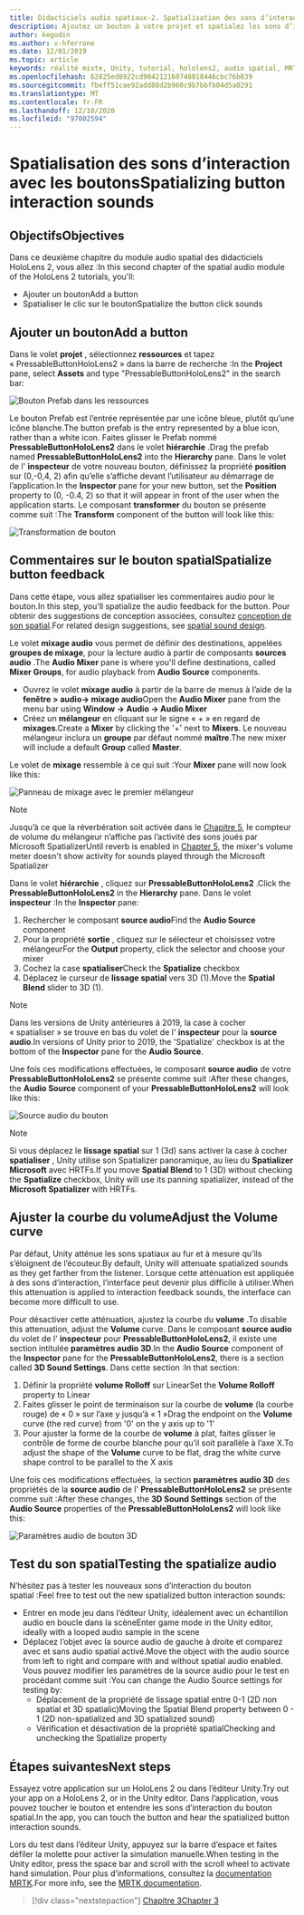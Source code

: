```yaml
---
title: Didacticiels audio spatiaux-2. Spatialisation des sons d’interaction avec les boutons
description: Ajoutez un bouton à votre projet et spatialez les sons d’interaction du bouton.
author: kegodin
ms.author: v-hferrone
ms.date: 12/01/2019
ms.topic: article
keywords: réalité mixte, Unity, tutorial, hololens2, audio spatial, MRTK, boîte à outils de réalité mixte, UWP, Windows 10, HRTF, fonction de transfert liée aux têtes, réverbération, Microsoft Spatializer, prefabs, courbe de volume
ms.openlocfilehash: 62825ed8922cd904212160748018446cbc76b839
ms.sourcegitcommit: fbeff51cae92add88d2b960c9b7bbfb04d5a0291
ms.translationtype: MT
ms.contentlocale: fr-FR
ms.lasthandoff: 12/10/2020
ms.locfileid: "97002594"
---
```

# <a name="spatializing-button-interaction-sounds"></a><span data-ttu-id="489ea-105">Spatialisation des sons d’interaction avec les boutons</span><span class="sxs-lookup"><span data-stu-id="489ea-105">Spatializing button interaction sounds</span></span>

## <a name="objectives"></a><span data-ttu-id="489ea-106">Objectifs</span><span class="sxs-lookup"><span data-stu-id="489ea-106">Objectives</span></span>
<span data-ttu-id="489ea-107">Dans ce deuxième chapitre du module audio spatial des didacticiels HoloLens 2, vous allez :</span><span class="sxs-lookup"><span data-stu-id="489ea-107">In this second chapter of the spatial audio module of the HoloLens 2 tutorials, you'll:</span></span>
* <span data-ttu-id="489ea-108">Ajouter un bouton</span><span class="sxs-lookup"><span data-stu-id="489ea-108">Add a button</span></span>
* <span data-ttu-id="489ea-109">Spatialiser le clic sur le bouton</span><span class="sxs-lookup"><span data-stu-id="489ea-109">Spatialize the button click sounds</span></span>

## <a name="add-a-button"></a><span data-ttu-id="489ea-110">Ajouter un bouton</span><span class="sxs-lookup"><span data-stu-id="489ea-110">Add a button</span></span>
<span data-ttu-id="489ea-111">Dans le volet **projet** , sélectionnez **ressources** et tapez « PressableButtonHoloLens2 » dans la barre de recherche :</span><span class="sxs-lookup"><span data-stu-id="489ea-111">In the **Project** pane, select **Assets** and type "PressableButtonHoloLens2" in the search bar:</span></span>

![Bouton Prefab dans les ressources](images/spatial-audio/button-prefab-in-assets.png)

<span data-ttu-id="489ea-113">Le bouton Prefab est l’entrée représentée par une icône bleue, plutôt qu’une icône blanche.</span><span class="sxs-lookup"><span data-stu-id="489ea-113">The button prefab is the entry represented by a blue icon, rather than a white icon.</span></span> <span data-ttu-id="489ea-114">Faites glisser le Prefab nommé **PressableButtonHoloLens2** dans le volet **hiérarchie** .</span><span class="sxs-lookup"><span data-stu-id="489ea-114">Drag the prefab named **PressableButtonHoloLens2** into the **Hierarchy** pane.</span></span> <span data-ttu-id="489ea-115">Dans le volet de l' **inspecteur** de votre nouveau bouton, définissez la propriété **position** sur (0,-0,4, 2) afin qu’elle s’affiche devant l’utilisateur au démarrage de l’application.</span><span class="sxs-lookup"><span data-stu-id="489ea-115">In the **Inspector** pane for your new button, set the **Position** property to (0, -0.4, 2) so that it will appear in front of the user when the application starts.</span></span> <span data-ttu-id="489ea-116">Le composant **transformer** du bouton se présente comme suit :</span><span class="sxs-lookup"><span data-stu-id="489ea-116">The **Transform** component of the button will look like this:</span></span>

![Transformation de bouton](images/spatial-audio/button-transform.png)

## <a name="spatialize-button-feedback"></a><span data-ttu-id="489ea-118">Commentaires sur le bouton spatial</span><span class="sxs-lookup"><span data-stu-id="489ea-118">Spatialize button feedback</span></span>
<span data-ttu-id="489ea-119">Dans cette étape, vous allez spatialiser les commentaires audio pour le bouton.</span><span class="sxs-lookup"><span data-stu-id="489ea-119">In this step, you'll spatialize the audio feedback for the button.</span></span> <span data-ttu-id="489ea-120">Pour obtenir des suggestions de conception associées, consultez [conception de son spatial](../../../design/spatial-sound-design.md).</span><span class="sxs-lookup"><span data-stu-id="489ea-120">For related design suggestions, see [spatial sound design](../../../design/spatial-sound-design.md).</span></span> 

<span data-ttu-id="489ea-121">Le volet **mixage audio** vous permet de définir des destinations, appelées **groupes de mixage**, pour la lecture audio à partir de composants **sources audio** .</span><span class="sxs-lookup"><span data-stu-id="489ea-121">The **Audio Mixer** pane is where you'll define destinations, called **Mixer Groups**, for audio playback from **Audio Source** components.</span></span> 
* <span data-ttu-id="489ea-122">Ouvrez le volet **mixage audio** à partir de la barre de menus à l’aide de la **fenêtre > audio-> mixage audio**</span><span class="sxs-lookup"><span data-stu-id="489ea-122">Open the **Audio Mixer** pane from the menu bar using **Window -> Audio -> Audio Mixer**</span></span>
* <span data-ttu-id="489ea-123">Créez un **mélangeur** en cliquant sur le signe « + » en regard de **mixages**.</span><span class="sxs-lookup"><span data-stu-id="489ea-123">Create a **Mixer** by clicking the '+' next to **Mixers**.</span></span> <span data-ttu-id="489ea-124">Le nouveau mélangeur inclura un **groupe** par défaut nommé **maître**.</span><span class="sxs-lookup"><span data-stu-id="489ea-124">The new mixer will include a default **Group** called **Master**.</span></span>

<span data-ttu-id="489ea-125">Le volet de **mixage** ressemble à ce qui suit :</span><span class="sxs-lookup"><span data-stu-id="489ea-125">Your **Mixer** pane will now look like this:</span></span>

![Panneau de mixage avec le premier mélangeur](images/spatial-audio/mixer-panel-with-first-mixer.png)

> [!NOTE]
> <span data-ttu-id="489ea-127">Jusqu’à ce que la réverbération soit activée dans le [Chapitre 5](unity-spatial-audio-ch5.md), le compteur de volume du mélangeur n’affiche pas l’activité des sons joués par Microsoft Spatializer</span><span class="sxs-lookup"><span data-stu-id="489ea-127">Until reverb is enabled in [Chapter 5](unity-spatial-audio-ch5.md), the mixer's volume meter doesn't show activity for sounds played through the Microsoft Spatializer</span></span>

<span data-ttu-id="489ea-128">Dans le volet **hiérarchie** , cliquez sur **PressableButtonHoloLens2** .</span><span class="sxs-lookup"><span data-stu-id="489ea-128">Click the **PressableButtonHoloLens2** in the **Hierarchy** pane.</span></span> <span data-ttu-id="489ea-129">Dans le volet **inspecteur** :</span><span class="sxs-lookup"><span data-stu-id="489ea-129">In the **Inspector** pane:</span></span>
1. <span data-ttu-id="489ea-130">Rechercher le composant **source audio**</span><span class="sxs-lookup"><span data-stu-id="489ea-130">Find the **Audio Source** component</span></span>
2. <span data-ttu-id="489ea-131">Pour la propriété **sortie** , cliquez sur le sélecteur et choisissez votre mélangeur</span><span class="sxs-lookup"><span data-stu-id="489ea-131">For the **Output** property, click the selector and choose your mixer</span></span>
3. <span data-ttu-id="489ea-132">Cochez la case **spatialiser**</span><span class="sxs-lookup"><span data-stu-id="489ea-132">Check the **Spatialize** checkbox</span></span>
4. <span data-ttu-id="489ea-133">Déplacez le curseur de **lissage spatial** vers 3D (1).</span><span class="sxs-lookup"><span data-stu-id="489ea-133">Move the **Spatial Blend** slider to 3D (1).</span></span>

> [!NOTE]
> <span data-ttu-id="489ea-134">Dans les versions de Unity antérieures à 2019, la case à cocher « spatialiser » se trouve en bas du volet de l' **inspecteur** pour la **source audio**.</span><span class="sxs-lookup"><span data-stu-id="489ea-134">In versions of Unity prior to 2019, the 'Spatialize' checkbox is at the bottom of the **Inspector** pane for the **Audio Source**.</span></span>

<span data-ttu-id="489ea-135">Une fois ces modifications effectuées, le composant **source audio** de votre **PressableButtonHoloLens2** se présente comme suit :</span><span class="sxs-lookup"><span data-stu-id="489ea-135">After these changes, the **Audio Source** component of your **PressableButtonHoloLens2** will look like this:</span></span>

![Source audio du bouton](images/spatial-audio/button-audio-source.png)

> [!NOTE]
> <span data-ttu-id="489ea-137">Si vous déplacez le **lissage spatial** sur 1 (3d) sans activer la case à cocher **spatialiser** , Unity utilise son Spatializer panoramique, au lieu du **Spatializer Microsoft** avec HRTFs.</span><span class="sxs-lookup"><span data-stu-id="489ea-137">If you move **Spatial Blend** to 1 (3D) without checking the **Spatialize** checkbox, Unity will use its panning spatializer, instead of the **Microsoft Spatializer** with HRTFs.</span></span>

## <a name="adjust-the-volume-curve"></a><span data-ttu-id="489ea-138">Ajuster la courbe du volume</span><span class="sxs-lookup"><span data-stu-id="489ea-138">Adjust the Volume curve</span></span>
<span data-ttu-id="489ea-139">Par défaut, Unity atténue les sons spatiaux au fur et à mesure qu’ils s’éloignent de l’écouteur.</span><span class="sxs-lookup"><span data-stu-id="489ea-139">By default, Unity will attenuate spatialized sounds as they get farther from the listener.</span></span> <span data-ttu-id="489ea-140">Lorsque cette atténuation est appliquée à des sons d’interaction, l’interface peut devenir plus difficile à utiliser.</span><span class="sxs-lookup"><span data-stu-id="489ea-140">When this attenuation is applied to interaction feedback sounds, the interface can become more difficult to use.</span></span>

<span data-ttu-id="489ea-141">Pour désactiver cette atténuation, ajustez la courbe du **volume** .</span><span class="sxs-lookup"><span data-stu-id="489ea-141">To disable this attenuation, adjust the **Volume** curve.</span></span> <span data-ttu-id="489ea-142">Dans le composant **source audio** du volet de l' **inspecteur** pour **PressableButtonHoloLens2**, il existe une section intitulée **paramètres audio 3D**.</span><span class="sxs-lookup"><span data-stu-id="489ea-142">In the **Audio Source** component of the **Inspector** pane for the **PressableButtonHoloLens2**, there is a section called **3D Sound Settings**.</span></span> <span data-ttu-id="489ea-143">Dans cette section :</span><span class="sxs-lookup"><span data-stu-id="489ea-143">In that section:</span></span>
1. <span data-ttu-id="489ea-144">Définir la propriété **volume Rolloff** sur Linear</span><span class="sxs-lookup"><span data-stu-id="489ea-144">Set the **Volume Rolloff** property to Linear</span></span>
2. <span data-ttu-id="489ea-145">Faites glisser le point de terminaison sur la courbe de **volume** (la courbe rouge) de « 0 » sur l’axe y jusqu’à « 1 »</span><span class="sxs-lookup"><span data-stu-id="489ea-145">Drag the endpoint on the **Volume** curve (the red curve) from '0' on the y axis up to '1'</span></span>
3. <span data-ttu-id="489ea-146">Pour ajuster la forme de la courbe de **volume** à plat, faites glisser le contrôle de forme de courbe blanche pour qu’il soit parallèle à l’axe X.</span><span class="sxs-lookup"><span data-stu-id="489ea-146">To adjust the shape of the **Volume** curve to be flat, drag the white curve shape control to be parallel to the X axis</span></span>

<span data-ttu-id="489ea-147">Une fois ces modifications effectuées, la section **paramètres audio 3D** des propriétés de la **source audio** de l' **PressableButtonHoloLens2** se présente comme suit :</span><span class="sxs-lookup"><span data-stu-id="489ea-147">After these changes, the **3D Sound Settings** section of the **Audio Source** properties of the **PressableButtonHoloLens2** will look like this:</span></span>

![Paramètres audio de bouton 3D](images/spatial-audio/button-3d-sound-settings.png)

## <a name="testing-the-spatialize-audio"></a><span data-ttu-id="489ea-149">Test du son spatial</span><span class="sxs-lookup"><span data-stu-id="489ea-149">Testing the spatialize audio</span></span>

<span data-ttu-id="489ea-150">N’hésitez pas à tester les nouveaux sons d’interaction du bouton spatial :</span><span class="sxs-lookup"><span data-stu-id="489ea-150">Feel free to test out the new spatialized button interaction sounds:</span></span>

* <span data-ttu-id="489ea-151">Entrer en mode jeu dans l’éditeur Unity, idéalement avec un échantillon audio en boucle dans la scène</span><span class="sxs-lookup"><span data-stu-id="489ea-151">Enter game mode in the Unity editor, ideally with a looped audio sample in the scene</span></span>
* <span data-ttu-id="489ea-152">Déplacez l’objet avec la source audio de gauche à droite et comparez avec et sans audio spatial activé.</span><span class="sxs-lookup"><span data-stu-id="489ea-152">Move the object with the audio source from left to right and compare with and without spatial audio enabled.</span></span> <span data-ttu-id="489ea-153">Vous pouvez modifier les paramètres de la source audio pour le test en procédant comme suit :</span><span class="sxs-lookup"><span data-stu-id="489ea-153">You can change the Audio Source settings for testing by:</span></span>
    * <span data-ttu-id="489ea-154">Déplacement de la propriété de lissage spatial entre 0-1 (2D non spatial et 3D spatialic)</span><span class="sxs-lookup"><span data-stu-id="489ea-154">Moving the Spatial Blend property between 0 - 1 (2D non-spatialized and 3D spatialized sound)</span></span>
    * <span data-ttu-id="489ea-155">Vérification et désactivation de la propriété spatial</span><span class="sxs-lookup"><span data-stu-id="489ea-155">Checking and unchecking the Spatialize property</span></span>

## <a name="next-steps"></a><span data-ttu-id="489ea-156">Étapes suivantes</span><span class="sxs-lookup"><span data-stu-id="489ea-156">Next steps</span></span>

<span data-ttu-id="489ea-157">Essayez votre application sur un HoloLens 2 ou dans l’éditeur Unity.</span><span class="sxs-lookup"><span data-stu-id="489ea-157">Try out your app on a HoloLens 2, or in the Unity editor.</span></span> <span data-ttu-id="489ea-158">Dans l’application, vous pouvez toucher le bouton et entendre les sons d’interaction du bouton spatial.</span><span class="sxs-lookup"><span data-stu-id="489ea-158">In the app, you can touch the button and hear the spatialized button interaction sounds.</span></span>

<span data-ttu-id="489ea-159">Lors du test dans l’éditeur Unity, appuyez sur la barre d’espace et faites défiler la molette pour activer la simulation manuelle.</span><span class="sxs-lookup"><span data-stu-id="489ea-159">When testing in the Unity editor, press the space bar and scroll with the scroll wheel to activate hand simulation.</span></span> <span data-ttu-id="489ea-160">Pour plus d’informations, consultez la [documentation MRTK](https://microsoft.github.io/MixedRealityToolkit-Unity/Documentation/GettingStartedWithTheMRTK.html#using-the-in-editor-hand-input-simulation-to-test-a-scene).</span><span class="sxs-lookup"><span data-stu-id="489ea-160">For more info, see the [MRTK documentation](https://microsoft.github.io/MixedRealityToolkit-Unity/Documentation/GettingStartedWithTheMRTK.html#using-the-in-editor-hand-input-simulation-to-test-a-scene).</span></span>

> [!div class="nextstepaction"]
> [<span data-ttu-id="489ea-161">Chapitre 3</span><span class="sxs-lookup"><span data-stu-id="489ea-161">Chapter 3</span></span>](unity-spatial-audio-ch3.md)

